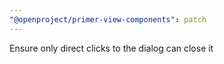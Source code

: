 ```yaml
---
"@openproject/primer-view-components": patch
---
```


Ensure only direct clicks to the dialog can close it
